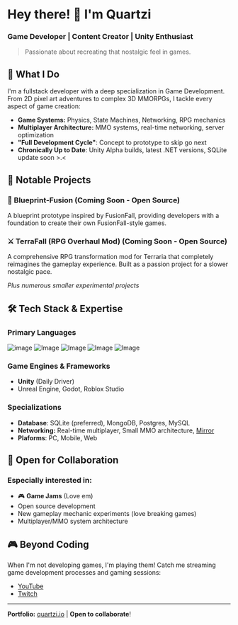 # **Hey there! 👋 I'm Quartzi**

### Game Developer | Content Creator | Unity Enthusiast 
> Passionate about recreating that nostalgic feel in games.

## 🎯 What I Do
I'm a fullstack developer with a deep specialization in Game Development. From 2D pixel art adventures to complex 3D MMORPGs, I tackle every aspect of game creation:
- **Game Systems:** Physics, State Machines, Networking, RPG mechanics
- **Multiplayer Architecture:** MMO systems, real-time networking, server optimization
- **"Full Development Cycle"**: Concept to prototype to skip go next
- **Chronically Up to Date**: Unity Alpha builds, latest .NET versions, SQLite update soon >.<

## 🚀 Notable Projects
### 🔮 Blueprint-Fusion (Coming Soon - Open Source)
A blueprint prototype inspired by FusionFall, providing developers with a foundation to create their own FusionFall-style games.
### ⚔️ TerraFall (RPG Overhaul Mod) (Coming Soon - Open Source)
A comprehensive RPG transformation mod for Terraria that completely reimagines the gameplay experience. Built as a passion project for a slower nostalgic pace.  

*Plus numerous smaller experimental projects*

## 🛠️ Tech Stack & Expertise
### Primary Languages
![image](https://img.shields.io/badge/-C%23-brightgreen)
![Image](https://img.shields.io/badge/-LUA-brightgreen)
![Image](https://img.shields.io/badge/-C%2B%2B-green)
![Image](https://img.shields.io/badge/-Java-green)
![Image](https://img.shields.io/badge/-HTML%2FCSS-green)
### Game Engines & Frameworks
- **Unity** (Daily Driver)
- Unreal Engine, Godot, Roblox Studio
### Specializations
- **Database**: SQLite (preferred), MongoDB, Postgres, MySQL
- **Networking:** Real-time multiplayer, Small MMO architecture, [Mirror](https://github.com/MirrorNetworking/Mirror)
- **Plaforms**: PC, Mobile, Web

## 🤝 Open for Collaboration
### Especially interested in:
- 🎮 **Game Jams** (Love em)
- Open source development
- New gameplay mechanic experiments (love breaking games)
- Multiplayer/MMO system architecture

## 🎮 Beyond Coding
When I'm not developing games, I'm playing them! Catch me streaming game development processes and gaming sessions:
- [YouTube](https://www.youtube.com/@quartzi)
- [Twitch](https://www.twitch.tv/quartzi)
---
**Portfolio:** [quartzi.io](https://quartzi.io/) | **Open to collaborate**!
